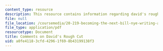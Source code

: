 ```yaml
---
content_type: resource
description: This resource contains information regarding david's rough cut.
file: null
file_location: /coursemedia/20-219-becoming-the-next-bill-nye-writing-and-hosting-the-educational-show-january-iap-2015/a0fe41183cfd42961f698b43199138f3_MIT20_219IAP15_Davidcom.pdf
file_type: application/pdf
resourcetype: Document
title: Comments on David's Rough Cut
uid: a0fe4118-3cfd-4296-1f69-8b43199138f3
---
```

